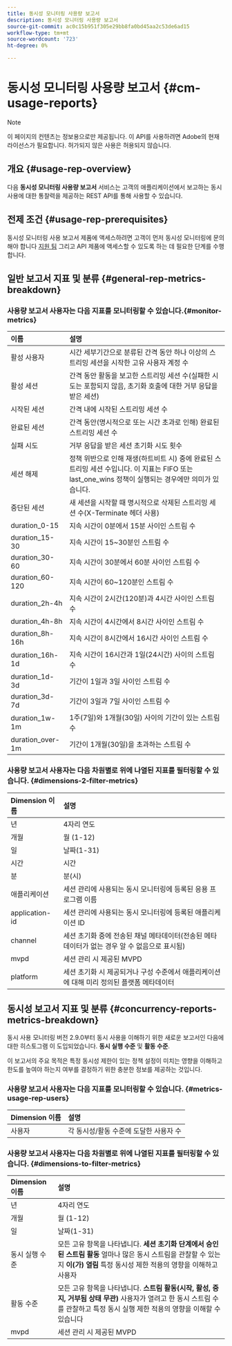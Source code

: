 ```yaml
---
title: 동시성 모니터링 사용량 보고서
description: 동시성 모니터링 사용량 보고서
source-git-commit: ac0c15b951f305e29bb8fa0bd45aa2c53de6ad15
workflow-type: tm+mt
source-wordcount: '723'
ht-degree: 0%

---
```



# 동시성 모니터링 사용량 보고서 {#cm-usage-reports}

>[!NOTE]
>
>이 페이지의 컨텐츠는 정보용으로만 제공됩니다. 이 API를 사용하려면 Adobe의 현재 라이선스가 필요합니다. 허가되지 않은 사용은 허용되지 않습니다.



## 개요 {#usage-rep-overview}

다음 **동시성 모니터링 사용량 보고서** 서비스는 고객의 애플리케이션에서 보고하는 동시 사용에 대한 통찰력을 제공하는 REST API를 통해 사용할 수 있습니다.

## 전제 조건 {#usage-rep-prerequisites}

동시성 모니터링 사용 보고서 제품에 액세스하려면 고객이 먼저 동시성 모니터링에 문의해야 합니다 [지원 팀](mailto:tve-support@adobe.com) 그리고 API 제품에 액세스할 수 있도록 하는 데 필요한 단계를 수행합니다.

## 일반 보고서 지표 및 분류 {#general-rep-metrics-breakdown}

### 사용량 보고서 사용자는 다음 지표를 모니터링할 수 있습니다.{#monitor-metrics}

| 이름 | 설명 |
|:---|:---|
| 활성 사용자 | 시간 세부기간으로 분류된 간격 동안 하나 이상의 스트리밍 세션을 시작한 고유 사용자 계정 수 |
| 활성 세션 | 간격 동안 활동을 보고한 스트리밍 세션 수(실패한 시도는 포함되지 않음, 초기화 호출에 대한 거부 응답을 받은 세션) |
| 시작된 세션 | 간격 내에 시작된 스트리밍 세션 수 |
| 완료된 세션 | 간격 동안(명시적으로 또는 시간 초과로 인해) 완료된 스트리밍 세션 수 |
| 실패 시도 | 거부 응답을 받은 세션 초기화 시도 횟수 |
| 세션 해제 | 정책 위반으로 인해 재생(하트비트 시) 중에 완료된 스트리밍 세션 수입니다. 이 지표는 FIFO 또는 last_one_wins 정책이 실행되는 경우에만 의미가 있습니다. |
| 중단된 세션 | 새 세션을 시작할 때 명시적으로 삭제된 스트리밍 세션 수(X-Terminate 헤더 사용) |
| duration_0-15 | 지속 시간이 0분에서 15분 사이인 스트림 수 |
| duration_15-30 | 지속 시간이 15~30분인 스트림 수 |
| duration_30-60 | 지속 시간이 30분에서 60분 사이인 스트림 수 |
| duration_60-120 | 지속 시간이 60~120분인 스트림 수 |
| duration_2h-4h | 지속 시간이 2시간(120분)과 4시간 사이인 스트림 수 |
| duration_4h-8h | 지속 시간이 4시간에서 8시간 사이인 스트림 수 |
| duration_8h-16h | 지속 시간이 8시간에서 16시간 사이인 스트림 수 |
| duration_16h-1d | 지속 시간이 16시간과 1일(24시간) 사이의 스트림 수 |
| duration_1d-3d | 기간이 1일과 3일 사이인 스트림 수 |
| duration_3d-7d | 기간이 3일과 7일 사이인 스트림 수 |
| duration_1w-1m | 1주(7일)와 1개월(30일) 사이의 기간이 있는 스트림 수 |
| duration_over-1m | 기간이 1개월(30일)을 초과하는 스트림 수 |

### 사용량 보고서 사용자는 다음 차원별로 위에 나열된 지표를 필터링할 수 있습니다. {#dimensions-2-filter-metrics}

| Dimension 이름 | 설명 |
|:---|:---|
| 년 | 4자리 연도 |
| 개월 | 월 (1-12) |
| 일 | 날짜(1-31) |
| 시간 | 시간 |
| 분 | 분(시) |
| 애플리케이션 | 세션 관리에 사용되는 동시 모니터링에 등록된 응용 프로그램 이름 |
| application-id | 세션 관리에 사용되는 동시 모니터링에 등록된 애플리케이션 ID |
| channel | 세션 초기화 중에 전송된 채널 메타데이터(전송된 메타데이터가 없는 경우 알 수 없음으로 표시됨) |
| mvpd | 세션 관리 시 제공된 MVPD |
| platform | 세션 초기화 시 제공되거나 구성 수준에서 애플리케이션에 대해 미리 정의된 플랫폼 메타데이터 |

## 동시성 보고서 지표 및 분류 {#concurrency-reports-metrics-breakdown}

동시 사용 모니터링 버전 2.9.0부터 동시 사용을 이해하기 위한 새로운 보고서인 다음에 대한 히스토그램 이 도입되었습니다. **동시 실행 수준** 및 **활동 수준**.

이 보고서의 주요 목적은 특정 동시성 제한이 있는 정책 설정이 미치는 영향을 이해하고 한도를 높여야 하는지 여부를 결정하기 위한 충분한 정보를 제공하는 것입니다.

### 사용량 보고서 사용자는 다음 지표를 모니터링할 수 있습니다. {#metrics-usage-rep-users}

| Dimension 이름 | 설명 |
|:---|:---|
| 사용자 | 각 동시성/활동 수준에 도달한 사용자 수 |

### 사용량 보고서 사용자는 다음 차원별로 위에 나열된 지표를 필터링할 수 있습니다. {#dimensions-to-filter-metrics}

| Dimension 이름 | 설명 |
|:---|:---|
| 년 | 4자리 연도 |
| 개월 | 월 (1-12) |
| 일 | 날짜(1-31) |
| 동시 실행 수준 | 모든 고유 항목을 나타냅니다. **세션 초기화 단계에서 승인된 스트림 활동** 얼마나 많은 동시 스트림을 관찰할 수 있는지 **이(가) 열림** 특정 동시성 제한 적용의 영향을 이해하고 사용자 |
| 활동 수준 | 모든 고유 항목을 나타냅니다. **스트림 활동(시작, 활성, 중지, 거부됨 상태 무관)** 사용자가 열려고 한 동시 스트림 수를 관찰하고 특정 동시 실행 제한 적용의 영향을 이해할 수 있습니다 |
| mvpd | 세션 관리 시 제공된 MVPD |